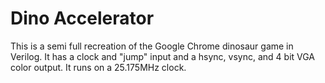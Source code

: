 # Dino Accelerator
 
This is a semi full recreation of the Google Chrome dinosaur game in Verilog. It has a clock and "jump" input and a hsync, vsync, and 4 bit VGA color output. It runs on a 25.175MHz clock.
